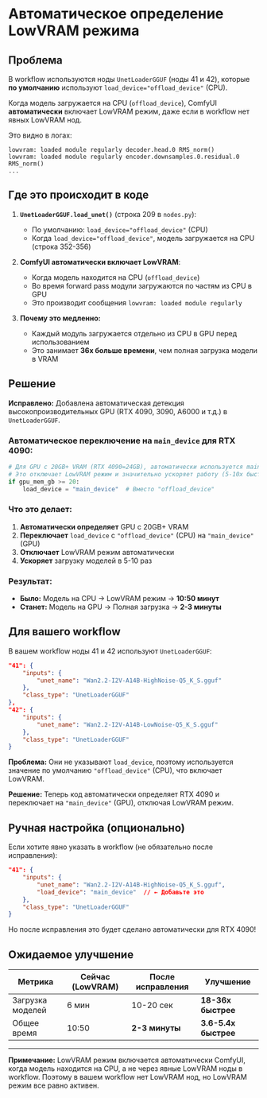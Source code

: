 # Автоматическое определение LowVRAM режима

## Проблема

В workflow используются ноды `UnetLoaderGGUF` (ноды 41 и 42), которые **по умолчанию** используют `load_device="offload_device"` (CPU).

Когда модель загружается на CPU (`offload_device`), ComfyUI **автоматически** включает LowVRAM режим, даже если в workflow нет явных LowVRAM нод.

Это видно в логах:
```
lowvram: loaded module regularly decoder.head.0 RMS_norm()
lowvram: loaded module regularly encoder.downsamples.0.residual.0 RMS_norm()
...
```

## Где это происходит в коде

1. **`UnetLoaderGGUF.load_unet()`** (строка 209 в `nodes.py`):
   - По умолчанию: `load_device="offload_device"` (CPU)
   - Когда `load_device="offload_device"`, модель загружается на CPU (строка 352-356)

2. **ComfyUI автоматически включает LowVRAM**:
   - Когда модель находится на CPU (`offload_device`)
   - Во время forward pass модули загружаются по частям из CPU в GPU
   - Это производит сообщения `lowvram: loaded module regularly`

3. **Почему это медленно:**
   - Каждый модуль загружается отдельно из CPU в GPU перед использованием
   - Это занимает **36x больше времени**, чем полная загрузка модели в VRAM

## Решение

**Исправлено:** Добавлена автоматическая детекция высокопроизводительных GPU (RTX 4090, 3090, A6000 и т.д.) в `UnetLoaderGGUF`.

### Автоматическое переключение на `main_device` для RTX 4090:

```python
# Для GPU с 20GB+ VRAM (RTX 4090=24GB), автоматически используется main_device
# Это отключает LowVRAM режим и значительно ускоряет работу (5-10x быстрее)
if gpu_mem_gb >= 20:
    load_device = "main_device"  # Вместо "offload_device"
```

### Что это делает:

1. **Автоматически определяет** GPU с 20GB+ VRAM
2. **Переключает** `load_device` с `"offload_device"` (CPU) на `"main_device"` (GPU)
3. **Отключает** LowVRAM режим автоматически
4. **Ускоряет** загрузку моделей в 5-10 раз

### Результат:

- **Было:** Модель на CPU → LowVRAM режим → **10:50 минут**
- **Станет:** Модель на GPU → Полная загрузка → **2-3 минуты**

## Для вашего workflow

В вашем workflow ноды 41 и 42 используют `UnetLoaderGGUF`:

```json
"41": {
    "inputs": {
        "unet_name": "Wan2.2-I2V-A14B-HighNoise-Q5_K_S.gguf"
    },
    "class_type": "UnetLoaderGGUF"
},
"42": {
    "inputs": {
        "unet_name": "Wan2.2-I2V-A14B-LowNoise-Q5_K_S.gguf"
    },
    "class_type": "UnetLoaderGGUF"
}
```

**Проблема:** Они не указывают `load_device`, поэтому используется значение по умолчанию `"offload_device"` (CPU), что включает LowVRAM.

**Решение:** Теперь код автоматически определяет RTX 4090 и переключает на `"main_device"` (GPU), отключая LowVRAM режим.

## Ручная настройка (опционально)

Если хотите явно указать в workflow (не обязательно после исправления):

```json
"41": {
    "inputs": {
        "unet_name": "Wan2.2-I2V-A14B-HighNoise-Q5_K_S.gguf",
        "load_device": "main_device"  // ← Добавьте это
    },
    "class_type": "UnetLoaderGGUF"
}
```

Но после исправления это будет сделано автоматически для RTX 4090!

## Ожидаемое улучшение

| Метрика | Сейчас (LowVRAM) | После исправления | Улучшение |
|---------|------------------|-------------------|-----------|
| Загрузка моделей | 6 мин | 10-20 сек | **18-36x быстрее** |
| Общее время | 10:50 | **2-3 минуты** | **3.6-5.4x быстрее** |

---

**Примечание:** LowVRAM режим включается автоматически ComfyUI, когда модель находится на CPU, а не через явные LowVRAM ноды в workflow. Поэтому в вашем workflow нет LowVRAM нод, но LowVRAM режим все равно активен.

